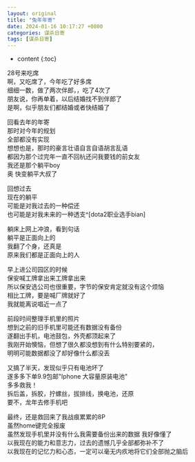 ```yaml
---
layout: original
title: "兔年年寄"
date: 2024-01-16 10:17:27 +0800 
categories: 谋杀日寄
tags: [谋杀日寄]
---
```

* content
{:toc}

28号来吃席   
啊，又吃席了，今年吃了好多席  
细细一数，做了两次伴郎，，吃了4次了  
朋友说，你再单着，以后结婚找不到伴郎了  
是啊，似乎朋友们都结婚或者快结婚了  
  

<!-- more -->
回看去年的年寄  
那时对今年的规划  
全部都没有实现  
想想也是，那时的豪言壮语自言自语胡言乱语  
都因为那个过完年一直不回杭还问我要钱的前女友  
我还是那个躺平boy  
奥 快变躺平大叔了  

回想过去  
现在的躺平  
可能是对我过去的一种偿还  
也可能是对我未来的一种透支^[dota2职业选手bian]  



躺床上网上冲浪，看到句话  
躺平是正面向上的  
我翻了个身，还真是  
原来我们都是正面向上的人  


早上进公司园区的时候  
保安喊工牌拿出来工牌拿出来  
所以保安选公司也很重要，字节的保安肯定就没有这个烦恼  
相比工牌，要是喊厂牌就好了  
我就能离说唱近一点了  

前段时间整理手机里的照片  
想到之前的旧手机里可能还有数据没有备份  
遂翻出手机，电池鼓包，外壳都顶起来了  
我刚开始懊恼，但想了很久都没想到有什么特别要紧的，  
明明可能数据都没了却好像什么都没丢 
 
又搞了半天，发现似乎只有电池坏了  
遂多多下单9.9包邮"Iphone 大容量原装电池"  
多多救我！  
拆后盖，拆胶，拧螺丝，拔排线，换电池，还原  
要不，龙年去修手机吧  

最终，还是救回来了我战痕累累的8P  
虽然home键完全报废  
虽然发现手机里并没有什么我需要备份出来的数据 
我好像懂了  
以我现在的能力和意志力，过去的遗憾几乎全部都弥补不了  
以我现在的记忆力和心态，一定可以毫无内疚地将它们全部抛之脑后 


<!-- TOC -->


